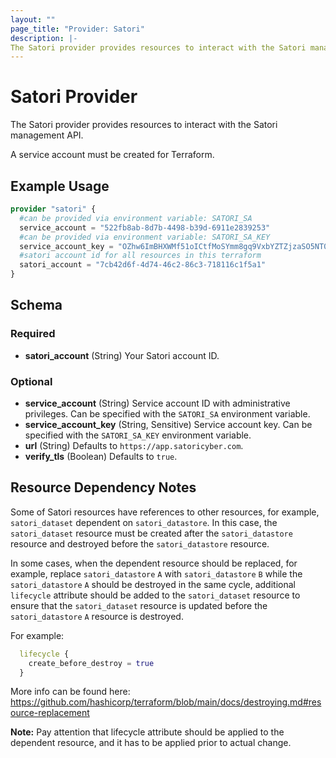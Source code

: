 ```yaml
---
layout: ""
page_title: "Provider: Satori"
description: |-
The Satori provider provides resources to interact with the Satori management API.
---
```


# Satori Provider

The Satori provider provides resources to interact with the Satori management API.

A service account must be created for Terraform.

## Example Usage

```terraform
provider "satori" {
  #can be provided via environment variable: SATORI_SA
  service_account = "522fb8ab-8d7b-4498-b39d-6911e2839253"
  #can be provided via environment variable: SATORI_SA_KEY
  service_account_key = "OZhw6ImBHXWMf51oICtfMoSYmm8gq9VxbYZTZjzaSO5NT0EHxbopnpLBuXQJo6aS"
  #satori account id for all resources in this terraform
  satori_account = "7cb42d6f-4d74-46c2-86c3-718116c1f5a1"
}
```

<!-- schema generated by tfplugindocs -->
## Schema

### Required

- **satori_account** (String) Your Satori account ID.

### Optional

- **service_account** (String) Service account ID with administrative privileges. Can be specified with the `SATORI_SA` environment variable.
- **service_account_key** (String, Sensitive) Service account key. Can be specified with the `SATORI_SA_KEY` environment variable.
- **url** (String) Defaults to `https://app.satoricyber.com`.
- **verify_tls** (Boolean) Defaults to `true`.

## Resource Dependency Notes

Some of Satori resources have references to other resources, for example, `satori_dataset` dependent on `satori_datastore`.
In this case, the `satori_dataset` resource must be created after the `satori_datastore` resource and destroyed before the `satori_datastore` resource.

In some cases, when the dependent resource should be replaced, for example, replace `satori_datastore` `A` with `satori_datastore` `B` while the `satori_datastore` `A` should be destroyed in the same cycle,
additional `lifecycle` attribute should be added to the `satori_dataset` resource to ensure that the `satori_dataset` resource is updated before the `satori_datastore` `A` resource is destroyed.

For example:
```terraform
  lifecycle {
    create_before_destroy = true
  }
```

More info can be found here: https://github.com/hashicorp/terraform/blob/main/docs/destroying.md#resource-replacement

**Note:**
Pay attention that lifecycle attribute should be applied to the dependent resource, and it has to be applied prior to actual change.
